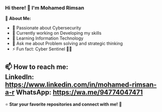 ### Hi there! 👋 I'm Mohamed Rimsan

🚀 **About Me:**  
- 🎯 Passionate about Cybersecurity
- 🔭 Currently working on Developing my skills
- 🌱 Learning Information Technology
- 💬 Ask me about Problem solving and strategic thinking
- ⚡ Fun fact: Cyber Sentinel 🕵🏼

📫 **How to reach me:**  
    LinkedIn: https://www.linkedin.com/in/mohamed-rimsan-a-r
    WhatsApp: https://wa.me/94774047471
---

⭐ **Star your favorite repositories and connect with me!** 🚀
